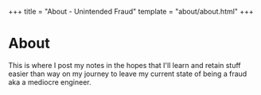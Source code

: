 +++
title = "About - Unintended Fraud"
template = "about/about.html"
+++

# About

This is where I post my notes in the hopes that I'll learn and retain stuff easier than way on my journey to leave
my current state of being a fraud aka a mediocre engineer.
